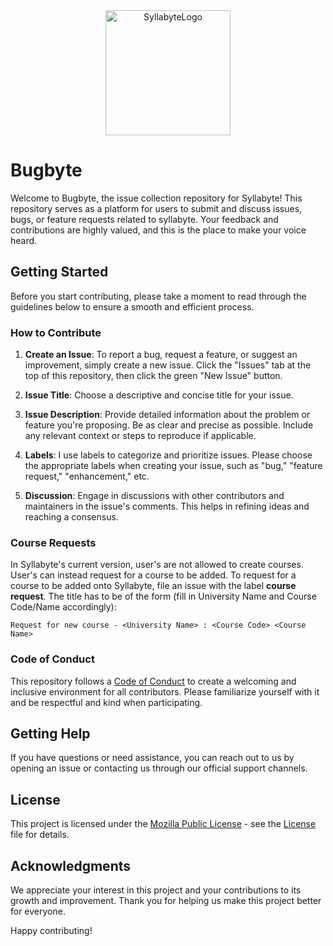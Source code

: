 
<div align="center">
    <img src="https://github.com/HarshitSohaney/Bugbyte/assets/73911621/4f006788-8d22-4a55-9ea6-3fdcb37c9016" width="200" height="200" alt="SyllabyteLogo">
</div>

# Bugbyte

Welcome to Bugbyte, the issue collection repository for Syllabyte! This repository serves as a platform for users to submit and discuss issues, bugs, or feature requests related to syllabyte. Your feedback and contributions are highly valued, and this is the place to make your voice heard.

## Getting Started

Before you start contributing, please take a moment to read through the guidelines below to ensure a smooth and efficient process.

### How to Contribute

1. **Create an Issue**: To report a bug, request a feature, or suggest an improvement, simply create a new issue. Click the "Issues" tab at the top of this repository, then click the green "New Issue" button.

2. **Issue Title**: Choose a descriptive and concise title for your issue.

3. **Issue Description**: Provide detailed information about the problem or feature you're proposing. Be as clear and precise as possible. Include any relevant context or steps to reproduce if applicable.

4. **Labels**: I use labels to categorize and prioritize issues. Please choose the appropriate labels when creating your issue, such as "bug," "feature request," "enhancement," etc.

5. **Discussion**: Engage in discussions with other contributors and maintainers in the issue's comments. This helps in refining ideas and reaching a consensus.

### Course Requests

In Syllabyte's current version, user's are not allowed to create courses. User's can instead request for a course to be added. To request for a course to be added onto Syllabyte, file an issue with the label **course request**. The title has to be of the form (fill in University Name and Course Code/Name accordingly):
```
Request for new course - <University Name> : <Course Code> <Course Name>
```
### Code of Conduct

This repository follows a [Code of Conduct](CODE_OF_CONDUCT.md) to create a welcoming and inclusive environment for all contributors. Please familiarize yourself with it and be respectful and kind when participating.

## Getting Help

If you have questions or need assistance, you can reach out to us by opening an issue or contacting us through our official support channels.

## License

This project is licensed under the [Mozilla Public License](LICENSE) - see the [License](LICENSE) file for details.

## Acknowledgments

We appreciate your interest in this project and your contributions to its growth and improvement. Thank you for helping us make this project better for everyone.

Happy contributing!
